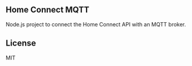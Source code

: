 Home Connect MQTT
-----------------

Node.js project to connect the Home Connect API with an MQTT broker.

License
-------

MIT
